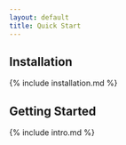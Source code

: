 ```yaml
---
layout: default
title: Quick Start
---
```


## Installation


{% include installation.md %}

## Getting Started

{% include intro.md %}
